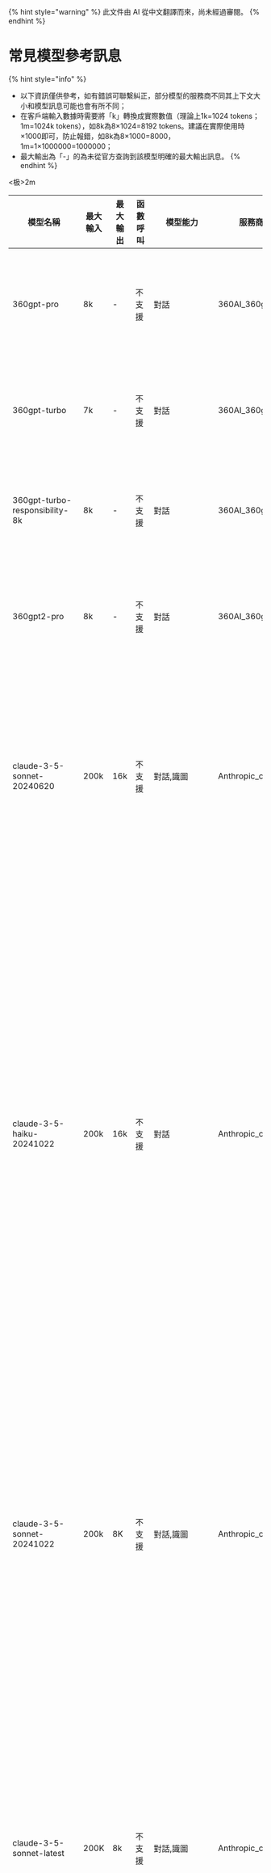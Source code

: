 
{% hint style="warning" %}
此文件由 AI 從中文翻譯而來，尚未經過審閱。
{% endhint %}

# 常見模型參考訊息

{% hint style="info" %}
* 以下資訊僅供參考，如有錯誤可聯繫糾正，部分模型的服務商不同其上下文大小和模型訊息可能也會有所不同；
* 在客戶端輸入數據時需要將「k」轉換成實際數值（理論上1k=1024 tokens；1m=1024k tokens），如8k為8×1024=8192 tokens。建議在實際使用時×1000即可，防止報錯，如8k為8×1000=8000，1m=1×1000000=1000000；
* 最大輸出為「-」的為未從官方查詢到該模型明確的最大輸出訊息。
{% endhint %}

<table><thead><tr><th width="313">模型名稱</th><th width="158">最大輸入</th><th width="72">最大輸出</th><th width="95">函數呼叫</th><th width="142">模型能力</th><th width="540">服務商</th><th width="257">簡介</th></tr></thead><tbody><tr><td>360gpt-pro</td><td>8k</td><td>-</td><td>不支援</td><td>對話</td><td>360AI_360gpt</td><td>360智腦系列效果最好的主力千億級大模型，廣泛適用於各領域複雜任務場景。</td></tr><tr><td>360gpt-turbo</td><td>7k</td><td>-</td><td>不支援</td><td>對話</td><td>360AI_360gpt</td><td>兼顧性能和效果的百億級大模型，適合對效能/成本要求較高的場景。</td></tr><tr><td>360gpt-turbo-responsibility-8k</td><td>8k</td><td>-</td><td>不支援</td><td>對話</td><td>360AI_360gpt</td><td>兼顧性能和效果的百億級大模型，適合對效能/成本要求較高的場景。</td></tr><tr><td>360gpt2-pro</td><td>8k</td><td>-</td><td>不支援</td><td>對話</td><td>360AI_360gpt</td><td>360智腦系列效果最好的主力千億級大模型，廣泛適用於各領域複雜任務場景。</td></tr><tr><td>claude-3-5-sonnet-20240620</td><td>200k</td><td>16k</td><td>不支援</td><td>對話,識圖</td><td>Anthropic_claude</td><td>於2024年6月20日發佈的快照版本,Claude 3.5 Sonnet是一個平衡了效能和速度的模型，在保持高速度的同時提供頂級性能，支援多模態輸入。</td></tr><tr><td>claude-3-5-haiku-20241022</td><td>200k</td><td>16k</td><td>不支援</td><td>對話</td><td>Anthropic_claude</td><td>於2024年10月22日發佈的快照版本,Claude 3.5 Haiku在各項技能上都有所提升，包括編碼、工具使用和推理。作為Anthropic系列中速度最快的模型，它提供快速響應時間，適用於需要高互動性和低延遲的應用，如面向用戶的聊天機械人和即時代碼補全。它在數據提取和實時內容審核等專業任務中也表現出色，使其成為各行業廣泛應用的多功能工具。它不支援圖像輸入。</td></tr><tr><td>claude-3-5-sonnet-20241022</td><td>200k</td><td>8K</td><td>不支援</td><td>對話,識圖</td><td>Anthropic_claude</td><td>於2024年10月22日發佈的快照版本,Claude 3.5 Sonnet 提供了超越 Opus 的能力和比 Sonnet 更快的速度，同時保持與 Sonnet 相同的價格。Sonnet 特別擅長編程、數據科學、視覺處理、代理任務。</td></tr><tr><td>claude-3-5-sonnet-latest</td><td>200K</td><td>8k</td><td>不支援</td><td>對話,識圖</td><td>Anthropic_claude</td><td>動態指向最新的Claude 3.5 Sonnet版本,Claude 3.5 Sonnet提供了超越 Opus 的能力和比 Sonnet 更快的速度，同時保持與 Sonnet 相同的價格。Sonnet 特別擅長編程、數據科學、視覺處理、代理任務，該模型指向最新的版本。</td></tr><tr><td>claude-3-haiku-20240307</td><td>200k</td><td>4k</td><td>不支援</td><td>對話,識圖</td><td>Anthropic_claude</td><td>Claude 3 Haiku 是 Anthropic 的最快且最緊湊的模型，旨在實現近乎即時的響應。它具有快速且準確的定向性能。</td></tr><tr><td>claude-3-opus-20240229</td><td>200k</td><td>4k</td><td>不支援</td><td>對話,識圖</td><td>Anthropic_claude</td><td>Claude 3 Opus 是 Anthropic 用於處理高度複雜任務的最強大模型。它在性能、智能、流暢性和理解力方面表現卓越。</td></tr><tr><td>claude-3-sonnet-20240229</td><td>200k</td><td>8k</td><td>不支援</td><td>對話,識圖</td><td>Anthropic_claude</td><td>於2024年2月29日發佈的快照版本,Sonnet 特別擅長於：<br><br>- 編碼：能夠自主編寫、編輯和運行代碼，並具備推理和故障排除能力<br>- 數據科學：增強人類的數據科學專業知識；在使用多種工具獲取洞察時，能夠處理非結構化數據<br>- 視覺處理：擅長解讀圖表、圖形和圖像，準確轉錄文本以獲取超越文本本身的洞察<br>- 代理任務：工具使用出色，非常適合處理代理任務（即需要與其他系統交互的複雜多步驟問題解決任務）</td></tr><tr><td>google/gemma-2-27b-it</td><td>8k</td><td>-</td><td>不支援</td><td>對話</td><td>Google_gamma</td><td>Gemma 是由 Google 開發的輕量級、最先進的開放模型系列，採用與 Gemini 模型相同的研究和技術構建。這些模型是僅解碼器的大型語言模型，支援英語，提供預訓練和指令微調兩種變體的開放權重。Gemma 模型適用於各種文本生成任務，包括問答、摘要和推理。</td></tr><tr><td>google/gemma-2-9b-it</td><td>8k</td><td>-</td><td>不支援</td><td>對話</td><td>Google_gamma</td><td>Gemma 是 Google 開發的輕量級、最先進的開放模型系列之一。它是一個僅解碼器的大型語言模型，支援英語，提供開放權重、預訓練變體和指令微調變體。Gemma 模型適用於各種文本生成任務，包括問答、摘要和推理。該 9B 模型是通過 8 萬億個 tokens 訓練而成。</td></tr><tr><td>gemini-1.5-pro</td><td>2m</td><td>8k</td><td>不支援</td><td>對話</td><td>Google_gemini</td><td>Gemini 1.5 Pro 的最新穩定版本。作為一個強大的多模態模型，它可以處理長達6 萬行程式碼或 2,000 頁文本。特別適合需要複雜推理的任務。</td></tr><tr><td>gemini-1.0-pro-001</td><td>33k</td><td>8k</td><td>不支援</td><td>對話</td><td>Google_gemini</td><td>這是 Gemini 1.0 Pro 的穩定版本。作為一個 NLP 模型，它專門處理多輪文本和代碼聊天以及代碼生成等任務。該模型將於 2025 年 2 月 15 日停用，建議遷移到 1.5 系列模型。</td></tr><tr><td>gemini-1.0-pro-002</td><td>32k</td><td>8k</td><td>不支援</td><td>對話</td><td>Google_gemini</td><td>這是 Gemini 1.0 Pro 的穩定版本。作為一個 NLP 模型，它專門處理多輪文本和代碼聊天以及代碼生成等任務。該模型將於 2025 年 2 月 15 日停用，建議遷移到 1.5 系列模型。</td></tr><tr><td>gemini-1.0-pro-latest</td><td>33k</td><td>8k</td><td>不支援</td><td>對話,已廢棄或即將廢棄</td><td>Google_gemini</td><td>這是 Gemini 1.0 Pro 的最新版本。作為一個 NLP 模型，它專門處理多輪文本和代碼聊天以及代碼生成等任務。該模型將於 2025 年 2 月 15 日停用，建議遷移到 1.5 系列模型。</td></tr><tr><td>gemini-1.0-pro-vision-001</td><td>16k</td><td>2k</td><td>不支援</td><td>對話</td><td>Google_gemini</td><td>這是 Gemini 1.0 Pro 的視覺版本。該模型將於 2025 年 2 月 15 日停用，建議遷移到 1.5 系列模型。</td></tr><tr><td>gemini-1.0-pro-vision-latest</td><td>16k</td><td>2k</td><td>不支援</td><td>識圖</td><td>Google_gemini</td><td>這是 Gemini 1.0 Pro 的視覺最新版本。該模型將於 2025 年 2 月 15 日停用，建議遷移到 1.5 系列模型。</td></tr><tr><td>gemini-1.5-flash</td><td>1m</td><td>8k</td><td>不支援</td><td>對話,識圖</td><td>Google_gemini</td><td>這是 Gemini 1.5 Flash 的最新穩定版本。作為一個平衡的多模態模型，它可以處理音頻、圖片、影片和文本輸入。</td></tr><tr><td>gemini-1.5-flash-001</td><td>1m</td><td>8k</td><td>不支援</td><td>對話,識圖</td><td>Google_gemini</td><td>這是 Gemini 1.5 Flash 的穩定版本。它們提供與 gemini-1.5-flash 相同的基本功能，但版本固定，適合生產環境使用。</td></tr><tr><td>gemini-1.5-flash-002</td><td>1m</td><td>8k</td><td>不支援</td><td>對話,識圖</td><td>Google_gemini</td><td>這是 Gemini 1.5 Flash 的穩定版本。它們提供與 gemini-1.5-flash 相同的基本功能，但版本固定，適合生產環境使用。</td></tr><tr><td>gemini-1.5-flash-8b</td><td>1m</td><td>8k</td><td>不支援</td><td>對話,識圖</td><td>Google_gemini</td><td>Gemini 1.5 Flash-8B是谷歌最新推出的一款多模態人工智能模型，專為高效處理大規模任務而設計。該模型具有80億個參數，能夠支援文本、圖像、音頻和影片的輸入，適用於多種應用場景，如聊天、轉錄和翻譯等。與其他Gemini模型相比，Flash-8B在速度和成本效益上進行了優化，特別適合對成本敏感的用戶。其速率限制提高了一倍，使得開發者能夠更高效地進行大規模任務處理。此外，Flash-8B還採用了「知識蒸餾」技術，從更大的模型中提煉出關鍵知識，確保在保持核心能力的同時實現輕量化和高效化</td></tr><tr><td>gemini-1.5-flash-exp-0827</td><td>1m</td><td>8k</td><td>不支援</td><td>對話,識圖</td><td>Google_gemini</td><td>這是 Gemini 1.5 Flash 的實驗版本，會定期更新以包含最新的改進。適合探索性測試和原型開發，不建議用於生產環境。</td></tr><tr><td>gemini-1.5-flash-latest</td><td>1m</td><td>8k</td><td>不支援</td><td>對話,識極</td><td>Google_gemini</td><td>這是 Gemini 1.5 Flash 的尖端版本，會定期更新以包含最新的改進。適合探索性測試和原型開發，不建議用於生產環境。</td></tr><tr><td>gemini-1.5-pro-001</td><td>2m</td><td>8k</td><td>不支援</td><td>對話,識圖</td><td>Google_gemini</td><td>這是 Gemini 1.5 Pro 的穩定版本，提供固定的模型行為和性能特徵。適合需要穩定性的生產環境使用。</td></tr><tr><td>gemini-1.5-pro-002</td><极>2m</td><td>8k</td><td>不支援</td><td>對話,識圖</td><td>Google_gemini</td><td>這是 Gemini 1.5 Pro 的穩定版本，提供固定的模型行為和性能特徵。適合需要穩定性的生產環境使用。</td></tr><tr><td>gemini-1.5-pro-exp-0801</td><td>2m</td><td>8k</td><td>不支援</td><td>對話,識圖</td><td>Google_gemini</td><td>Gemini 1.5 Pro 的試驗版本。作為一個強大的多模態模型，它可以處理長達6 萬行程式碼或 2,000 頁文本。特別適合需要複雜推理的任務。</td></tr><tr><td>gemini-1.5-pro-exp-0827</td><td>2m</td><td>8k</td><td>不支援</td><td>對話,識圖</td><td>Google_gemini</td><td>Gemini 1.5 Pro 的試驗版本。作為一個強大的多模態模型，它可以處理長達6 萬行程式碼或 2,000 頁文本。特別適合需要複雜推理的任務。</td></tr><tr><td>gemini-1.5-pro-latest</td><td>2m</td><td>8k</td><td>不支援</td><td>對話,識圖</td><td>Google_gemini</td><td>這是 Gemini 1.5 Pro 的最新版本，動態指向最新的快照版本</td></tr><tr><td>gemini-2.0-flash</td><td>1m</td><td>8k</td><td>不支援</td><td>對話,識圖</td><td>Google_gemini</td><td>Gemini 2.0 Flash是谷歌最新推出的模型，相比1.5版本具有更快的首次生成速度(TTFT)，同時保持了與Gemini Pro 1.5相當的質量水平；該模型在多模態理解、代碼能力、複雜指令執行和函數呼叫等方面都有顯著提升，從而能夠提供更流暢和強大的智能體驗。</td></tr><tr><td>gemini-2.0-flash-exp</td><td>100k</td><td>8k</td><td>支援</td><td>對話,識圖</td><td>Google_gemini</td><td>Gemini 2.0 Flash 引入多模態實時API、改進速度和性能、提升質量、增強代理能力，並增加圖像生成和語音轉換功能。</td></tr><tr><td>gemini-2.0-flash-lite-preview-02-05</td><td>1M</td><td>8k</td><td>不支援</td><td>對話,識圖</td><td>Google_gemini</td><td>Gemini 2.0 Flash-Lite是谷歌最新發布的高性價比AI模型，在保持與1.5 Flash相同速度的同時質量更好；支援100萬tokens的上下文窗口，能夠處理圖像、音頻和代碼等多模態任務；作為目前谷歌成本效益最高的模型，採用簡化的單一定價策略，特別適合需要控制成本的大規模應用場景。</td></tr><tr><td>gemini-2.0-flash-thinking-exp</td><td>40k</td><td>8k</td><td>不支援</